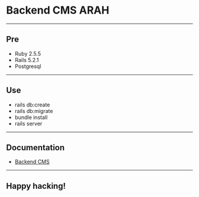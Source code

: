 # Backend CMS ARAH

----
## Pre

* Ruby 2.5.5
* Rails 5.2.1
* Postgresql

----
## Use

* rails db:create
* rails db:migrate
* bundle install
* rails server

----
## Documentation

* [Backend CMS](https://becmsarah.docs.apiary.io/#)

----
## Happy hacking!

